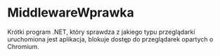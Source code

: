 # MiddlewareWprawka
Krótki program .NET, który sprawdza z jakiego typu przeglądarki uruchomiona jest aplikacja, blokuje dostęp do przeglądarek opartych o Chromium.
